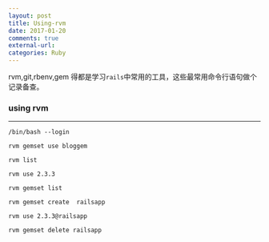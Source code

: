 ```yaml
---
layout: post
title: Using-rvm 
date: 2017-01-20
comments: true
external-url:
categories: Ruby
---
```


rvm,git,rbenv,gem 得都是学习`rails`中常用的工具，这些最常用命令行语句做个记录备查。

### using rvm
---


`/bin/bash --login`

`rvm gemset use bloggem`

`rvm list`

`rvm use 2.3.3`

`rvm gemset list`

`rvm gemset create  railsapp`

`rvm use 2.3.3@railsapp`

`rvm gemset delete railsapp`













